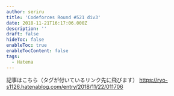 ```yaml
---
author: seriru
title: 'Codeforces Round #521 div3'
date: 2018-11-21T16:17:06.000Z
description: ''
draft: false
hideToc: false
enableToc: true
enableTocContent: false
tags:
  - Hatena
---
```


記事はこちら（タグが付いているリンク先に飛びます）
https://ryo-s1126.hatenablog.com/entry/2018/11/22/011706
